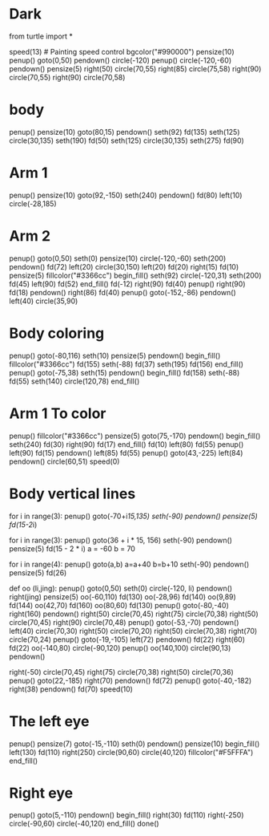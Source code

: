 # Dark
from turtle import *

speed(13) # Painting speed control
bgcolor("#990000")
pensize(10)
penup()
goto(0,50)
pendown()
circle(-120)
penup()
circle(-120,-60)
pendown()
pensize(5)
right(50)
circle(70,55)
right(85)
circle(75,58)
right(90)
circle(70,55)
right(90)
circle(70,58)

# body
penup()
pensize(10)
goto(80,15)
pendown()
seth(92)
fd(135)
seth(125)
circle(30,135)
seth(190)
fd(50)
seth(125)
circle(30,135)
seth(275)
fd(90)

# Arm 1
penup()
pensize(10)
goto(92,-150)
seth(240)
pendown()
fd(80)
left(10)
circle(-28,185)

# Arm 2
penup()
goto(0,50)
seth(0)
pensize(10)
circle(-120,-60)
seth(200)
pendown()
fd(72)
left(20)
circle(30,150)
left(20)
fd(20)
right(15)
fd(10)
pensize(5)
fillcolor("#3366cc")
begin_fill()
seth(92)
circle(-120,31)
seth(200)
fd(45)
left(90)
fd(52)
end_fill()
fd(-12)
right(90)
fd(40)
penup()
right(90)
fd(18)
pendown()
right(86)
fd(40)
penup()
goto(-152,-86)
pendown()
left(40)
circle(35,90)
# Body coloring
penup()
goto(-80,116)
seth(10)
pensize(5)
pendown()
begin_fill()
fillcolor("#3366cc")
fd(155)
seth(-88)
fd(37)
seth(195)
fd(156)
end_fill()
penup()
goto(-75,38)
seth(15)
pendown()
begin_fill()
fd(158)
seth(-88)
fd(55)
seth(140)
circle(120,78)
end_fill()
# Arm 1 To color
penup()
fillcolor("#3366cc")
pensize(5)
goto(75,-170)
pendown()
begin_fill()
seth(240)
fd(30)
right(90)
fd(17)
end_fill()
fd(10)
left(80)
fd(55)
penup()
left(90)
fd(15)
pendown()
left(85)
fd(55)
penup()
goto(43,-225)
left(84)
pendown()
circle(60,51)
speed(0)

# Body vertical lines
for i in range(3):
  penup()
  goto(-70+i*15,135)
  seth(-90)
  pendown()
  pensize(5)
  fd(15-2*i)

for i in range(3):
  penup()
  goto(36 + i * 15, 156)
  seth(-90)
  pendown()
  pensize(5)
  fd(15 - 2 * i)
  a = -60
  b = 70

for i in range(4):
  penup()
  goto(a,b)
  a=a+40
  b=b+10
  seth(-90)
  pendown()
  pensize(5)
  fd(26)

def oo (li,jing):
  penup()
  goto(0,50)
  seth(0)
  circle(-120, li)
  pendown()
  right(jing)
  pensize(5)
  oo(-60,110)
  fd(130)
  oo(-28,96)
  fd(140)
  oo(9,89)
  fd(144)
  oo(42,70)
  fd(160)
  oo(80,60)
  fd(130)
  penup()
  goto(-80,-40)
  right(160)
  pendown()
  right(50)
  circle(70,45)
  right(75)
  circle(70,38)
  right(50)
  circle(70,45)
  right(90)
  circle(70,48)
  penup()
  goto(-53,-70)
  pendown()
  left(40)
  circle(70,30)
  right(50)
  circle(70,20)
  right(50)
  circle(70,38)
  right(70)
  circle(70,24)
  penup()
  goto(-19,-105)
  left(72)
  pendown()
  fd(22)
  right(60)
  fd(22)
  oo(-140,80)
  circle(-90,120)
  penup()
  oo(140,100)
  circle(90,13)
  pendown()


right(-50)
circle(70,45)
right(75)
circle(70,38)
right(50)
circle(70,36)
penup()
goto(22,-185)
right(70)
pendown()
fd(72)
penup()
goto(-40,-182)
right(38)
pendown()
fd(70)
speed(10)
# The left eye
penup()
pensize(7)
goto(-15,-110)
seth(0)
pendown()
pensize(10)
begin_fill()
left(130)
fd(110)
right(250)
circle(90,60)
circle(40,120)
fillcolor("#F5FFFA")
end_fill()

# Right eye
penup()
goto(5,-110)
pendown()
begin_fill()
right(30)
fd(110)
right(-250)
circle(-90,60)
circle(-40,120)
end_fill()
done()
